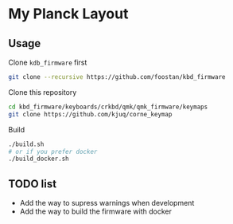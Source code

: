 # My Planck Layout

## Usage

Clone `kdb_firmware` first

```bash
git clone --recursive https://github.com/foostan/kbd_firmware
```

Clone this repository

```bash
cd kbd_firmware/keyboards/crkbd/qmk/qmk_firmware/keymaps
git clone https://github.com/kjuq/corne_keymap
```

Build

```bash
./build.sh
# or if you prefer docker
./build_docker.sh
```

## TODO list

- Add the way to supress warnings when development
- Add the way to build the firmware with docker
